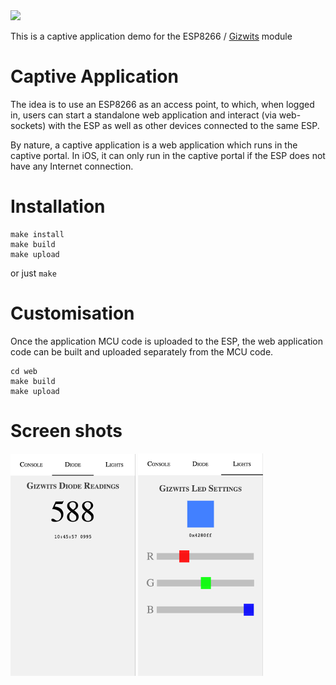 
<img src='https://travis-ci.org/ronanj/esp-captive-app.svg?branch=master'>

This is a captive application demo for the ESP8266 / [Gizwits](https://gregwareblog.wordpress.com/2016/01/10/esp-witty/) module

# Captive Application

The idea is to use an ESP8266 as an access point, to which, when logged in, users can start a standalone web application and interact (via web-sockets) with the ESP as well as other devices connected to the same ESP.

By nature, a captive application is a web application which runs in the captive portal. In iOS, it can only run in the captive portal if the ESP does not have any Internet connection.

# Installation

	make install
	make build
	make upload

or just `make`

# Customisation

Once the application MCU code is uploaded to the ESP, the web application code can be built and uploaded separately from the MCU code.

	cd web
	make build
	make upload

# Screen shots

<img src='doc/diode-readings.png'>
<img src='doc/led-settings.png'>
